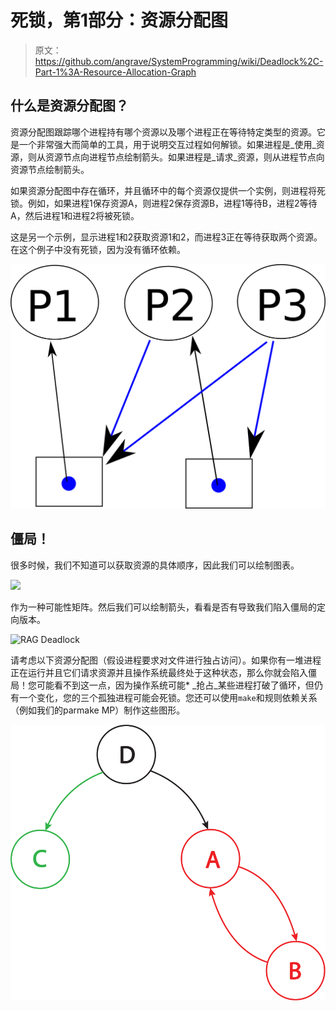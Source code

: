 # 死锁，第1部分：资源分配图

> 原文：<https://github.com/angrave/SystemProgramming/wiki/Deadlock%2C-Part-1%3A-Resource-Allocation-Graph>

## 什么是资源分配图？

资源分配图跟踪哪个进程持有哪个资源以及哪个进程正在等待特定类型的资源。它是一个非常强大而简单的工具，用于说明交互过程如何解锁。如果进程是_使用_资源，则从资源节点向进程节点绘制箭头。如果进程是_请求_资源，则从进程节点向资源节点绘制箭头。

如果资源分配图中存在循环，并且循环中的每个资源仅提供一个实例，则进程将死锁。例如，如果进程1保存资源A，则进程2保存资源B，进程1等待B，进程2等待A，然后进程1和进程2将被死锁。

这是另一个示例，显示进程1和2获取资源1和2，而进程3正在等待获取两个资源。在这个例子中没有死锁，因为没有循环依赖。

![ResourceAllocationGraph-Ex1.png](img/1e88c8266f91417008f275b2eec36df7.jpg)

## 僵局！

很多时候，我们不知道可以获取资源的具体顺序，因此我们可以绘制图表。

![](img/27f5f2c018c60372297e6cf5790934bc.jpg)

作为一种可能性矩阵。然后我们可以绘制箭头，看看是否有导致我们陷入僵局的定向版本。

![RAG Deadlock](img/2d19ee5fcdb522a5a43850cd1746a70a.jpg)

请考虑以下资源分配图（假设进程要求对文件进行独占访问）。如果你有一堆进程正在运行并且它们请求资源并且操作系统最终处于这种状态，那么你就会陷入僵局！您可能看不到这一点，因为操作系统可能* _抢占_某些进程打破了循环，但仍有一个变化，您的三个孤独进程可能会死锁。您还可以使用`make`和规则依赖关系（例如我们的parmake MP）制作这些图形。

![](img/bfa1f1caf816f2b844ae5b14da43f11b.svg)